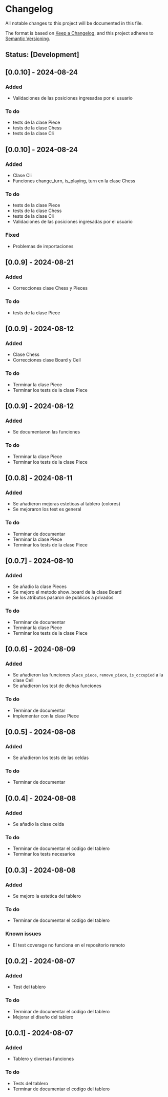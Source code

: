 # Changelog

All notable changes to this project will be documented in this file.

The format is based on [Keep a Changelog](https://keepachangelog.com/en/1.0.0/), and this project adheres to [Semantic Versioning](https://semver.org/spec/v2.0.0.html).

## Status: [Development]

## [0.0.10] - 2024-08-24

### Added
- Validaciones de las posiciones ingresadas por el usuario  


### To do
- tests de la clase Piece 
- tests de la clase Chess
- tests de la clase Cli


## [0.0.10] - 2024-08-24

### Added
- Clase Cli
- Funciones change_turn, is_playing, turn en la clase Chess


### To do
- tests de la clase Piece 
- tests de la clase Chess
- tests de la clase Cli
- Validaciones de las posiciones ingresadas por el usuario  

### Fixed
- Problemas de importaciones

## [0.0.9] - 2024-08-21

### Added
- Correcciones clase Chess y Pieces

### To do
- tests de la clase Piece 

## [0.0.9] - 2024-08-12

### Added
- Clase Chess
- Correcciones clase Board y Cell

### To do
- Terminar la clase Piece
- Terminar los tests de la clase Piece 

## [0.0.9] - 2024-08-12

### Added
- Se documentaron las funciones

### To do
- Terminar la clase Piece
- Terminar los tests de la clase Piece 

## [0.0.8] - 2024-08-11

### Added
- Se añadieron mejoras esteticas al tablero (colores)
- Se  mejoraron los test es general

### To do
- Terminar de documentar 
- Terminar la clase Piece
- Terminar los tests de la clase Piece 

## [0.0.7] - 2024-08-10

### Added
- Se añadio la clase Pieces
- Se mejoro el metodo show_board de la clase Board
- Se los atributos pasaron de publicos a privados

### To do
- Terminar de documentar 
- Terminar la clase Piece
- Terminar los tests de la clase Piece 


## [0.0.6] - 2024-08-09

### Added
- Se añadieron las funciones `place_piece`, `remove_piece`, `is_occupied` a la clase Cell
- Se añadieron los test de dichas funciones
### To do
- Terminar de documentar 
- Implementar con la clase Piece

## [0.0.5] - 2024-08-08

### Added
- Se añadieron los tests de las celdas

### To do
- Terminar de documentar 

## [0.0.4] - 2024-08-08

### Added
- Se añadio la clase celda

### To do
- Terminar de documentar el codigo del tablero
- Terminar los tests necesarios

## [0.0.3] - 2024-08-08

### Added
- Se mejoro la estetica del tablero

### To do
- Terminar de documentar el codigo del tablero

### Known issues
- El test coverage no funciona en el repositorio remoto

## [0.0.2] - 2024-08-07

### Added
- Test del tablero

### To do
- Terminar de documentar el codigo del tablero
- Mejorar el diseño del tablero

## [0.0.1] - 2024-08-07

### Added
- Tablero y diversas funciones

### To do
- Tests del tablero
- Terminar de documentar el codigo del tablero



